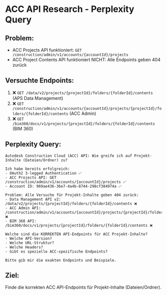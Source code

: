 # ACC API Research - Perplexity Query

## Problem:
- ACC Projects API funktioniert: `GET /construction/admin/v1/accounts/{accountId}/projects`
- ACC Project Contents API funktioniert NICHT: Alle Endpoints geben 404 zurück

## Versuchte Endpoints:
1. ❌ `GET /data/v2/projects/{projectId}/folders/{folderId}/contents` (APS Data Management)
2. ❌ `GET /construction/admin/v1/accounts/{accountId}/projects/{projectId}/folders/{folderId}/contents` (ACC Admin)
3. ❌ `GET /bim360/docs/v1/projects/{projectId}/folders/{folderId}/contents` (BIM 360)

## Perplexity Query:
```
Autodesk Construction Cloud (ACC) API: Wie greife ich auf Projekt-Inhalte (Dateien/Ordner) zu?

Ich habe bereits erfolgreich:
- OAuth2 3-legged Authentication ✅
- ACC Projects API: GET /construction/admin/v1/accounts/{accountId}/projects ✅
- Account ID: 969ae436-36e7-4a4b-8744-298cf384974a ✅

Problem: Alle Versuche für Projekt-Inhalte geben 404 zurück:
- Data Management API v2: /data/v2/projects/{projectId}/folders/{folderId}/contents ❌
- ACC Admin API: /construction/admin/v1/accounts/{accountId}/projects/{projectId}/folders/{folderId}/contents ❌  
- BIM 360 API: /bim360/docs/v1/projects/{projectId}/folders/{folderId}/contents ❌

Welche sind die KORREKTEN API-Endpoints für ACC Projekt-Inhalte?
- Welche API-Version?
- Welche URL-Struktur?
- Welche Headers?
- Gibt es spezielle ACC-spezifische Endpoints?

Bitte gib mir die exakten Endpoints und Beispiele.
```

## Ziel:
Finde die korrekten ACC API-Endpoints für Projekt-Inhalte (Dateien/Ordner).
